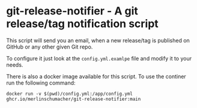 # git-release-notifier - A git release/tag notification script

This script will send you an email, when a new release/tag is published on GitHub or any other given Git repo.

To configure it just look at the `config.yml.examlpe` file and modify it to your needs.

There is also a docker image available for this script. To use the continer run the following command:

```
docker run -v $(pwd)/config.yml:/app/config.yml ghcr.io/merlinschumacher/git-release-notifier:main
```
